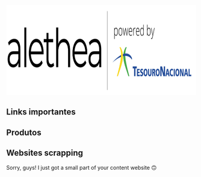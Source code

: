 <p align="center">
  <img width="950" height="240" src="https://github.com/pbizil/alethea_stn/blob/main/alethea.png">
</p>

## Links importantes

## Produtos

## Websites scrapping

Sorry, guys! I just got a small part of your content website :upside_down_face:
